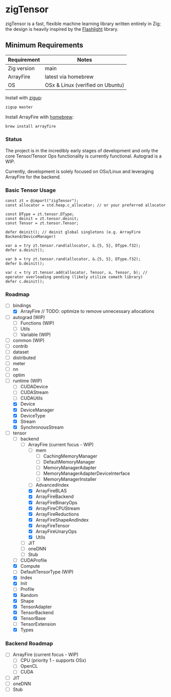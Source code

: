 # zigTensor

zigTensor is a fast, flexible machine learning library written entirely in Zig;
the design is heavily inspired by the [Flashlight](https://github.com/flashlight/flashlight)
library.

## Minimum Requirements

| Requirement | Notes                            |
| ----------- | -------------------------------- |
| Zig version | main                             |
| ArrayFire   | latest via homebrew              |
| OS          | OSx & Linux (verified on Ubuntu) |

Install with [zigup](https://github.com/marler8997/zigup):

```bash
zigup master
```

Install ArrayFire with [homebrew](https://formulae.brew.sh/formula/arrayfire#default):

```bash
brew install arrayfire
```

### Status

The project is in the incredibly early stages of development and only the core Tensor/Tensor Ops
functionality is currently functional. Autograd is a WIP.

Currently, development is solely focused on OSx/Linux and leveraging ArrayFire for the backend.

### Basic Tensor Usage

```zig
const zt = @import("zigTensor");
const allocator = std.heap.c_allocator; // or your preferred allocator

const DType = zt.tensor.DType;
const deinit = zt.tensor.deinit;
const Tensor = zt.tensor.Tensor;

defer deinit(); // deinit global singletons (e.g. ArrayFire Backend/DeviceManager)

var a = try zt.tensor.rand(allocator, &.{5, 5}, DType.f32);
defer a.deinit();

var b = try zt.tensor.rand(allocator, &.{5, 5}, DType.f32);
defer b.deinit();

var c = try zt.tensor.add(allocator, Tensor, a, Tensor, b); // operator overloading pending (likely utilize comath library)
defer c.deinit();
```

### Roadmap

- [ ] bindings
  - [x] ArrayFire // TODO: optimize to remove unnecessary allocations
- [ ] autograd (WIP)
  - [ ] Functions (WIP)
  - [ ] Utils
  - [ ] Variable (WIP)
- [ ] common (WIP)
- [ ] contrib
- [ ] dataset
- [ ] distributed
- [ ] meter
- [ ] nn
- [ ] optim
- [ ] runtime (WIP)
  - [ ] CUDADevice
  - [ ] CUDAStream
  - [ ] CUDAUtils
  - [x] Device
  - [x] DeviceManager
  - [x] DeviceType
  - [x] Stream
  - [x] SynchronousStream
- [ ] tensor
  - [ ] backend
    - [ ] ArrayFire (current focus - WIP)
      - [ ] mem
        - [ ] CachingMemoryManager
        - [ ] DefaultMemoryManager
        - [ ] MemoryManagerAdapter
        - [ ] MemoryManagerAdapterDeviceInterface
        - [ ] MemoryManagerInstaller
      - [ ] AdvancedIndex
      - [x] ArrayFireBLAS
      - [x] ArrayFireBackend
      - [x] ArrayFireBinaryOps
      - [x] ArrayFireCPUStream
      - [x] ArrayFireReductions
      - [x] ArrayFireShapeAndIndex
      - [x] ArrayFireTensor
      - [x] ArrayFireUnaryOps
      - [x] Utils
    - [ ] JIT
    - [ ] oneDNN
    - [ ] Stub
  - [ ] CUDAProfile
  - [x] Compute
  - [ ] DefaultTensorType (WIP)
  - [x] Index
  - [x] Init
  - [ ] Profile
  - [x] Random
  - [x] Shape
  - [x] TensorAdapter
  - [x] TensorBackend
  - [x] TensorBase
  - [ ] TensorExtension
  - [x] Types

### Backend Roadmap

- [ ] ArrayFire (current focus - WIP)
  - [ ] CPU (priority 1 - supports OSx)
  - [ ] OpenCL
  - [ ] CUDA
- [ ] JIT
- [ ] oneDNN
- [ ] Stub
